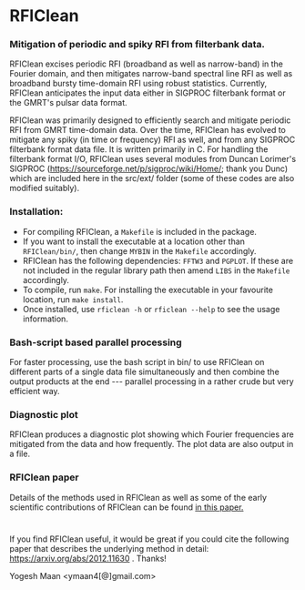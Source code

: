 # RFIClean
### Mitigation of periodic and spiky RFI from filterbank data.

RFIClean excises periodic RFI (broadband as well as narrow-band) in
the Fourier domain, and then mitigates narrow-band spectral line RFI
as well as broadband bursty time-domain RFI using robust statistics.
Currently, RFIClean anticipates the input data either in SIGPROC
filterbank format or the GMRT's pulsar data format.

RFIClean was primarily designed to efficiently search and mitigate
periodic RFI from GMRT time-domain data. Over the time, RFIClean has evolved
to mitigate any spiky (in time or frequency) RFI as well, and from any SIGPROC
filterbank format data file. It is written primarily in C. For handling the
filterbank format I/O, RFIClean uses several modules from Duncan Lorimer's SIGPROC
(https://sourceforge.net/p/sigproc/wiki/Home/; thank you Dunc) which are included
here in the src/ext/ folder (some of these codes are also modified suitably).

### Installation:
* For compiling RFIClean, a `Makefile` is included in the package.
* If you want to install the executable at a location other than `RFIClean/bin/`, then change `MYBIN` in the `Makefile` accordingly.
* RFIClean has the following dependencies: `FFTW3` and `PGPLOT`. If these are not included in the regular library path then amend `LIBS` in the `Makefile` accordingly.
* To compile, run `make`. For installing the executable in your favourite location, run `make install`.
* Once installed, use `rficlean -h` or `rficlean --help` to see the usage information.


### Bash-script based parallel processing
For faster processing, use the bash script in bin/ to use RFIClean on different parts of a single data file simultaneously and then combine the output products at the end --- parallel processing in a rather crude but very efficient way.

### Diagnostic plot
RFIClean produces a diagnostic plot showing which Fourier frequencies are
mitigated from the data and how frequently. The plot data are also output
in a file.

### RFIClean paper
Details of the methods used in RFIClean as well as some of the early
scientific contributions of RFIClean can be found [in this paper.](https://arxiv.org/abs/2012.11630)

#
If you find RFIClean useful, it would be great if you could cite the following paper that describes the underlying method in detail: https://arxiv.org/abs/2012.11630 . Thanks!

Yogesh Maan  <ymaan4[@]gmail.com>
